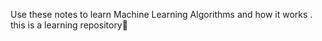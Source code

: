 Use these notes to learn Machine Learning Algorithms and how it works . this is a learning repository🔖
